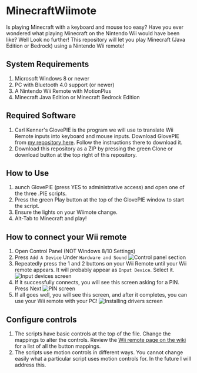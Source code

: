 # MinecraftWiimote

Is playing Minecraft with a keyboard and mouse too easy? Have you ever wondered what playing Minecraft on the Nintendo Wii would have been like? Well Look no further! This repository will let you play Minecraft (Java Edition or Bedrock) using a Nintendo Wii remote!

## System Requirements
1. Microsoft Windows 8 or newer
2. PC with Bluetooth 4.0 support (or newer)
3. A Nintendo Wii Remote with MotionPlus
4. Minecraft Java Edition or Minecraft Bedrock Edition

## Required Software
1. Carl Kenner's GlovePIE is the program we will use to translate Wii Remote inputs into keyboard and mouse inputs. Download GlovePIE from [my repository here](https://github.com/ravbug/glovepie). Follow the instructions there to download it. 
2. Download this repository as a ZIP by pressing the green Clone or download button at the top right of this repository.

## How to Use
1. aunch GlovePIE (press YES to administrative access) and open one of the three .PIE scripts.
2. Press the green Play button at the top of the GlovePIE window to start the script.
3. Ensure the lights on your Wiimote change. 
4. Alt-Tab to Minecraft and play!

## How to connect your Wii remote
1. Open Control Panel (NOT Windows 8/10 Settings) 
2. Press `Add A Device` Under `Hardware and Sound` ![Control panel section](https://i.imgur.com/rSvdYWW.png)
3. Repeatedly press the 1 and 2 buttons on your Wii Remote until your Wii remote appears. It will probably appear as `Input Device`. Select it. ![Input devices screen](https://i.imgur.com/1ISLEWS.png)
4. If it successfully connects, you will see this screen asking for a PIN. Press Next ![PIN screen](https://i.imgur.com/35J7YM0.png)
5. If all goes well, you will see this screen, and after it completes, you can use your Wii remote with your PC! ![Installing drivers screen](https://i.imgur.com/MkTdU0N.png)

## Configure controls
1. The scripts have basic controls at the top of the file. Change the mappings to alter the controls. Review the [Wii remote page on the wiki](https://github.com/Ravbug/GlovePIE/wiki/Wiimote-(Nintendo-Wii-Remote)) for a list of all the button mappings.
2. The scripts use motion controls in different ways. You cannot change easily what a particular script uses motion controls for. In the future I will address this.

